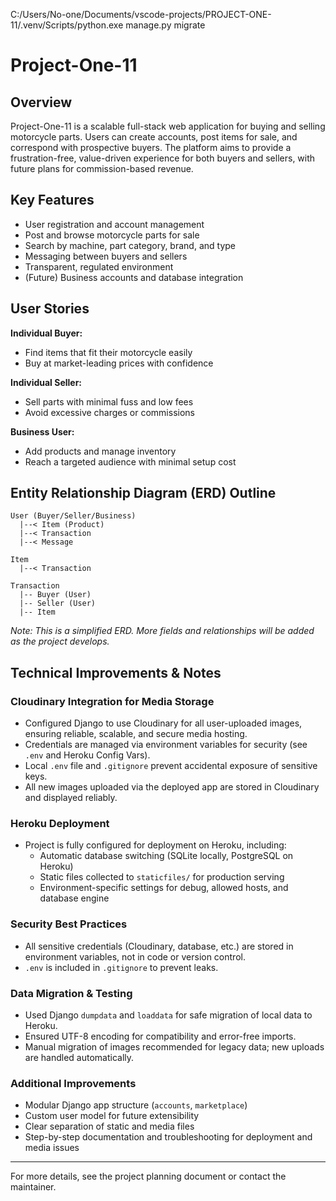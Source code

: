 C:/Users/No-one/Documents/vscode-projects/PROJECT-ONE-11/.venv/Scripts/python.exe manage.py migrate
# Project-One-11

## Overview
Project-One-11 is a scalable full-stack web application for buying and selling motorcycle parts. Users can create accounts, post items for sale, and correspond with prospective buyers. The platform aims to provide a frustration-free, value-driven experience for both buyers and sellers, with future plans for commission-based revenue.

## Key Features
- User registration and account management
- Post and browse motorcycle parts for sale
- Search by machine, part category, brand, and type
- Messaging between buyers and sellers
- Transparent, regulated environment
- (Future) Business accounts and database integration

## User Stories
**Individual Buyer:**
- Find items that fit their motorcycle easily
- Buy at market-leading prices with confidence

**Individual Seller:**
- Sell parts with minimal fuss and low fees
- Avoid excessive charges or commissions

**Business User:**
- Add products and manage inventory
- Reach a targeted audience with minimal setup cost

## Entity Relationship Diagram (ERD) Outline
```
User (Buyer/Seller/Business)
  |--< Item (Product)
  |--< Transaction
  |--< Message

Item
  |--< Transaction

Transaction
  |-- Buyer (User)
  |-- Seller (User)
  |-- Item
```

*Note: This is a simplified ERD. More fields and relationships will be added as the project develops.*

## Technical Improvements & Notes

### Cloudinary Integration for Media Storage
- Configured Django to use Cloudinary for all user-uploaded images, ensuring reliable, scalable, and secure media hosting.
- Credentials are managed via environment variables for security (see `.env` and Heroku Config Vars).
- Local `.env` file and `.gitignore` prevent accidental exposure of sensitive keys.
- All new images uploaded via the deployed app are stored in Cloudinary and displayed reliably.

### Heroku Deployment
- Project is fully configured for deployment on Heroku, including:
  - Automatic database switching (SQLite locally, PostgreSQL on Heroku)
  - Static files collected to `staticfiles/` for production serving
  - Environment-specific settings for debug, allowed hosts, and database engine

### Security Best Practices
- All sensitive credentials (Cloudinary, database, etc.) are stored in environment variables, not in code or version control.
- `.env` is included in `.gitignore` to prevent leaks.

### Data Migration & Testing
- Used Django `dumpdata` and `loaddata` for safe migration of local data to Heroku.
- Ensured UTF-8 encoding for compatibility and error-free imports.
- Manual migration of images recommended for legacy data; new uploads are handled automatically.

### Additional Improvements
- Modular Django app structure (`accounts`, `marketplace`)
- Custom user model for future extensibility
- Clear separation of static and media files
- Step-by-step documentation and troubleshooting for deployment and media issues

---
For more details, see the project planning document or contact the maintainer.

